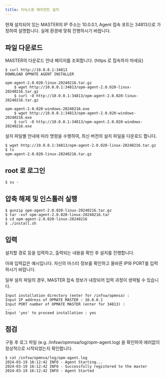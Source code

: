 ```yaml
---
title: 리눅스용 에이전트 설치
---
```


현재 설치되어 있는 MASTER의 IP 주소는 10.0.0.1, Agent 접속 포트는 34813으로 가정하여 설명합니다.
실제 환경에 맞춰 진행하시기 바랍니다.

## 파일 다운로드

MASTER의 다운로드 안내 페이지를 조회합니다. (https 로 접속하지 마세요)

```
$ curl http://10.0.0.1:34813
DOWNLOAD OPMATE AGENT INSTALLER

opm-agent-2.0.020-linux-20240216.tar.gz
    $ wget http://10.0.0.1:34813/opm-agent-2.0.020-linux-20240216.tar.gz
    $ curl -O http://10.0.0.1:34813/opm-agent-2.0.020-linux-20240216.tar.gz

opm-agent-2.0.020-windows-20240216.exe
    $ wget http://10.0.0.1:34813/opm-agent-2.0.020-windows-20240216.exe
    $ curl -O http://10.0.0.1:34813/opm-agent-2.0.020-windows-20240216.exe
```

설치 파일별 안내에 따라 명령을 수행하여, 최신 버전의 설치 파일을 다운로드 합니다.

```
$ wget http://10.0.0.1:34813/opm-agent-2.0.020-linux-20240216.tar.gz
$ ls
opm-agent-2.0.020-linux-20240216.tar.gz
```

## root 로 로그인

```
$ su -
```

## 압축 해제 및 인스톨러 실행

```
$ gunzip opm-agent-2.0.020-linux-20240216.tar.gz
$ tar -xvf opm-agent-2.0.020-linux-20240216.tar
$ cd opm-agent-2.0.020-linux-20240216
$ ./install.sh
```

## 입력

설치할 경로 등을 입력하고, 출력되는 내용을 확인 후 설치를 진행합니다.

아래 입력값은 예시입니다. 자신의 마스터 정보를 확인하고 올바른 IP와 PORT를 입력하시기 바랍니다.

일부 설치 파일의 경우, MASTER 접속 정보가 내장되어 입력 과정이 생략될 수 있습니다.

```
Input installation directory (enter for /infsw/opmnsa) :
Input IP address of OPMATE MASTER : 10.0.0.1
Input PORT number of OPMATE MASTER (enter for 34813) :
...
Input 'yes' to proceed installation : yes
```

## 점검

구동 후 로그 파일 (e.g. /infsw/opmnsa/log/opm-agent.log) 을 확인하여 에러없이 정상적으로 시작되었는지 확인합니다.

```
$ cat /infsw/opmnsa/log/opm-agent.log
2024-03-19 16:12:42 INFO - Agent Starting...
2024-03-19 16:12:42 INFO - Successfully registered to the master
2024-03-19 16:12:42 INFO - Agent Started
```
